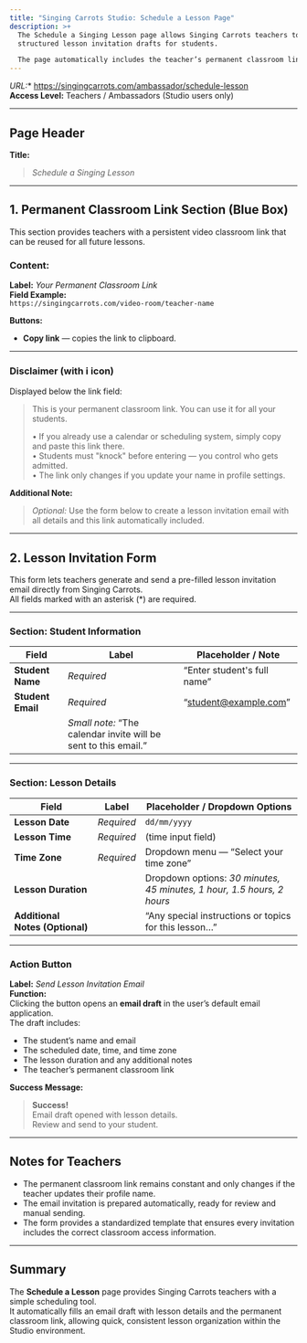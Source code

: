 ```yaml
---
title: "Singing Carrots Studio: Schedule a Lesson Page"
description: >+
  The Schedule a Singing Lesson page allows Singing Carrots teachers to create
  structured lesson invitation drafts for students.  

  The page automatically includes the teacher’s permanent classroom link and generates an editable email draft with all lesson details.
---
```

*URL:** <https://singingcarrots.com/ambassador/schedule-lesson>  
**Access Level:** Teachers / Ambassadors (Studio users only)

---

## Page Header
**Title:**  
> *Schedule a Singing Lesson*

---

## 1. Permanent Classroom Link Section (Blue Box)
This section provides teachers with a persistent video classroom link that can be reused for all future lessons.

### Content:
**Label:** *Your Permanent Classroom Link*  
**Field Example:**  
`https://singingcarrots.com/video-room/teacher-name`

**Buttons:**
- **Copy link** — copies the link to clipboard.

---

### Disclaimer (with ℹ️ icon)
Displayed below the link field:

> This is your permanent classroom link. You can use it for all your students.  
>  
> • If you already use a calendar or scheduling system, simply copy and paste this link there.  
> • Students must "knock" before entering — you control who gets admitted.  
> • The link only changes if you update your name in profile settings.

**Additional Note:**  
> *Optional:* Use the form below to create a lesson invitation email with all details and this link automatically included.

---

## 2. Lesson Invitation Form

This form lets teachers generate and send a pre-filled lesson invitation email directly from Singing Carrots.  
All fields marked with an asterisk (*) are required.

---

### **Section: Student Information**
| Field | Label | Placeholder / Note |
|--------|--------|-------------------|
| **Student Name** | *Required* | “Enter student's full name” |
| **Student Email** | *Required* | “student@example.com” |
|  | *Small note:* “The calendar invite will be sent to this email.” |

---

### **Section: Lesson Details**
| Field | Label | Placeholder / Dropdown Options |
|--------|--------|-------------------|
| **Lesson Date** | *Required* | `dd/mm/yyyy` |
| **Lesson Time** | *Required* | (time input field) |
| **Time Zone** | *Required* | Dropdown menu — “Select your time zone” |
| **Lesson Duration** |  | Dropdown options: *30 minutes, 45 minutes, 1 hour, 1.5 hours, 2 hours* |
| **Additional Notes (Optional)** |  | “Any special instructions or topics for this lesson…” |

---

### **Action Button**
**Label:** *Send Lesson Invitation Email*  
**Function:**  
Clicking the button opens an **email draft** in the user’s default email application.  
The draft includes:
- The student’s name and email  
- The scheduled date, time, and time zone  
- The lesson duration and any additional notes  
- The teacher’s permanent classroom link  

**Success Message:**  
> **Success!**  
> Email draft opened with lesson details.  
> Review and send to your student.

---

## Notes for Teachers
- The permanent classroom link remains constant and only changes if the teacher updates their profile name.  
- The email invitation is prepared automatically, ready for review and manual sending.  
- The form provides a standardized template that ensures every invitation includes the correct classroom access information.

---

## Summary
The **Schedule a Lesson** page provides Singing Carrots teachers with a simple scheduling tool.  
It automatically fills an email draft with lesson details and the permanent classroom link, allowing quick, consistent lesson organization within the Studio environment.





